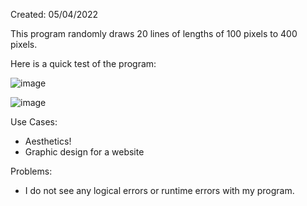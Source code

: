 Created: 05/04/2022

This program randomly draws 20 lines of lengths of 100 pixels to 400 pixels.

Here is a quick test of the program:

![image](https://user-images.githubusercontent.com/104415326/167353872-e5b4ebd3-d4a5-4674-81fc-d4894642beb0.png)

![image](https://user-images.githubusercontent.com/104415326/167353908-371f0277-2af5-492b-9d82-297602cab6db.png)

Use Cases:

 - Aesthetics!
 - Graphic design for a website

Problems:

 - I do not see any logical errors or runtime errors with my program.

